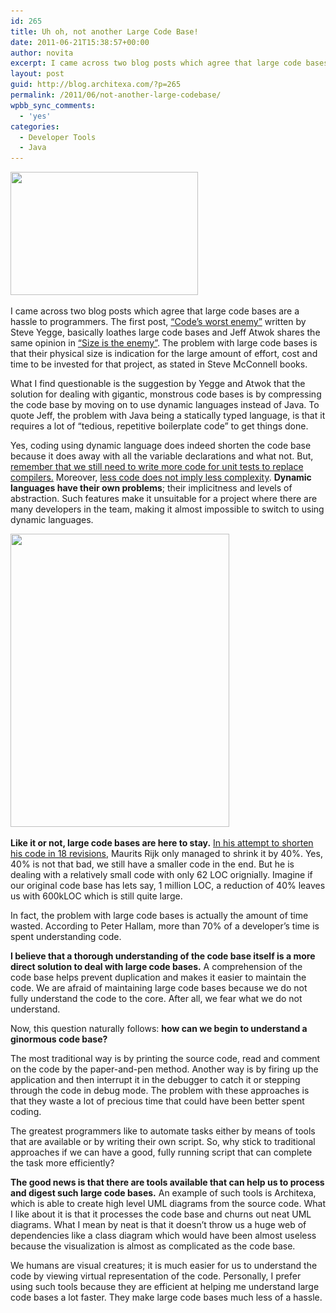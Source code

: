 ```yaml
---
id: 265
title: Uh oh, not another Large Code Base!
date: 2011-06-21T15:38:57+00:00
author: novita
excerpt: I came across two blog posts which agree that large code bases are a hassle to programmers. The first post, “Code’s worst enemy” written by Steve Yegge, basically loathes large code bases and Jeff Atwok shares the same opinion in “Size is the enemy” . The problem with large code bases is that their physical size is indication for the large amount of effort, cost and time to be invested for that project, as stated in Steve McConnell books.
layout: post
guid: http://blog.architexa.com/?p=265
permalink: /2011/06/not-another-large-codebase/
wpbb_sync_comments:
  - 'yes'
categories:
  - Developer Tools
  - Java
---
```

<!--S-ButtonZ 1.1.5 Start-->

<div style="float: left; width: 42px; padding-right: 10px; margin: 0 -52px 0 0; position: relative; left: -62px; top: 8px">
</div>

<!--S-ButtonZ 1.1.5 End-->

<img class="alignright size-medium wp-image-276" title="question mark" src="assets/uploads/2011/06/question-mark-300x197.jpg" alt="" width="300" height="197" srcset="assets/uploads/2011/06/question-mark-300x197.jpg 300w, assets/uploads/2011/06/question-mark.jpg 500w" sizes="(max-width: 300px) 100vw, 300px" />

I came across two blog posts which agree that large code bases are a hassle to programmers. The first post, [“Code’s worst enemy”](http://steve-yegge.blogspot.com/2007/12/codes-worst-enemy.html) written by Steve Yegge, basically loathes large code bases and Jeff Atwok shares the same opinion in [“Size is the enemy”](http://www.codinghorror.com/blog/2007/12/size-is-the-enemy.html). The problem with large code bases is that their physical size is indication for the large amount of effort, cost and time to be invested for that project, as stated in Steve McConnell books.

<!--more-->

What I find questionable is the suggestion by Yegge and Atwok that the solution for dealing with gigantic, monstrous code bases is by compressing the code base by moving on to use dynamic languages instead of Java. To quote Jeff, the problem with Java being a statically typed language, is that it requires a lot of “tedious, repetitive boilerplate code” to get things done.

Yes, coding using dynamic language does indeed shorten the code base because it does away with all the variable declarations and what not. But, [remember that we still need to write more code for unit tests to replace compilers.](http://stackoverflow.com/questions/42934/whats-with-the-love-of-dynamic-languages/43072#43072) Moreover, [less code does not imply less complexity](http://www.manageability.org/blog/stuff/less-code-less-complexity). **Dynamic languages have their own problems**; their implicitness and levels of abstraction. Such features make it unsuitable for a project where there are many developers in the team, making it almost impossible to switch to using dynamic languages.

[<img class="alignright size-full wp-image-269" title="uh oh large code base" src="assets/uploads/2011/06/uh-oh-large-code-base.jpg" alt="" width="350" height="469" srcset="assets/uploads/2011/06/uh-oh-large-code-base.jpg 350w, assets/uploads/2011/06/uh-oh-large-code-base-223x300.jpg 223w" sizes="(max-width: 350px) 100vw, 350px" />](assets/uploads/2011/06/uh-oh-large-code-base.jpg)

**Like it or not, large code bases are here to stay.** [In his attempt to shorten his code in 18 revisions](http://maurits.wordpress.com/2011/06/16/less-code-matters/), Maurits Rijk only managed to shrink it by 40%. Yes, 40% is not that bad, we still have a smaller code in the end. But he is dealing with a relatively small code with only 62 LOC orignially. Imagine if our original code base has lets say, 1 million LOC, a reduction of 40% leaves us with 600kLOC which is still quite large.

In fact, the problem with large code bases is actually the amount of time wasted. According to Peter Hallam, more than 70% of a developer’s time is spent understanding code.

**I believe that a thorough understanding of the code base itself is a more direct solution to deal with large code bases.** A comprehension of the code base helps prevent duplication and makes it easier to maintain the code. We are afraid of maintaining large code bases because we do not fully understand the code to the core. After all, we fear what we do not understand.

Now, this question naturally follows: **how can we begin to understand a ginormous code base?**

The most traditional way is by printing the source code, read and comment on the code by the paper-and-pen method. Another way is by firing up the application and then interrupt it in the debugger to catch it or stepping through the code in debug mode. The problem with these approaches is that they waste a lot of precious time that could have been better spent coding.

The greatest programmers like to automate tasks either by means of tools that are available or by writing their own script. So, why stick to traditional approaches if we can have a good, fully running script that can complete the task more efficiently?

**The good news is that there are tools available that can help us to process and digest such large code bases.** An example of such tools is Architexa, which is able to create high level UML diagrams from the source code. What I like about it is that it processes the code base and churns out neat UML diagrams. What I mean by neat is that it doesn’t throw us a huge web of dependencies like a class diagram which would have been almost useless because the visualization is almost as complicated as the code base.

We humans are visual creatures; it is much easier for us to understand the code by viewing virtual representation of the code. Personally, I prefer using such tools because they are efficient at helping me understand large code bases a lot faster. They make large code bases much less of a hassle.

<div style="clear:both;">
  &nbsp;
</div>